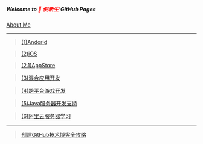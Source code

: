 ##### Welcome to <span style="color:red"> 🍎 倪新生'</span>GitHub Pages
[About Me](AboutMe/nixinsheng.md)

---

>[(1)Andorid](Android/Android.md)

>[(2)iOS](iOS/iOS.md)

>[(2.1)AppStore](AppStore/版本记录.md)

>[(3)混合应用开发](hybridApp/hybridApp.md)

>[(4)跨平台游戏开发](Game/cocos.md)

>[(5)Java服务器开发支持](JavaServer/JavaServer.md)

>[(6)阿里云服务器学习](aliECS/阿里云服务器学习.md)

---

>[创建GitHub技术博客全攻略](http://blog.csdn.net/renfufei/article/details/37725057/)
